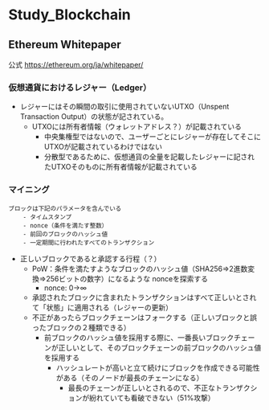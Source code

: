 # Study_Blockchain
 
## Ethereum Whitepaper
公式
https://ethereum.org/ja/whitepaper/

### 仮想通貨におけるレジャー（Ledger）
- レジャーにはその瞬間の取引に使用されていないUTXO（Unspent Transaction Output）の状態が記されている。
  - UTXOには所有者情報（ウォレットアドレス？）が記載されている
    - 中央集権型ではないので、ユーザーごとにレジャーが存在してそこにUTXOが記載されているわけではない
    - 分散型であるために、仮想通貨の全量を記載したレジャーに記されたUTXOそのものに所有者情報が記載されている

### マイニング
```
ブロックは下記のパラメータを含んでいる
    - タイムスタンプ
    - nonce（条件を満たす整数）
    - 前回のブロックのハッシュ値
    - 一定期間に行われたすべてのトランザクション
```

- 正しいブロックであると承認する行程（？）
  - PoW：条件を満たすようなブロックのハッシュ値（SHA256⇒2進数変換⇒256ビットの数字）になるような nonceを探索する
    - nonce: 0->∞
  - 承認されたブロックに含まれたトランザクションはすべて正しいとされて「状態」に適用される（レジャーの更新）
  - 不正があったらブロックチェーンはフォークする（正しいブロックと誤ったブロックの２種類できる）
    - 前ブロックのハッシュ値を採用する際に、一番長いブロックチェーンが正しいとして、そのブロックチェーンの前ブロックのハッシュ値を採用する
      - ハッシュレートが高いと立て続けにブロックを作成できる可能性がある（そのノードが最長のチェーンになる）
        - 最長のチェーンが正しいとされるので、不正なトランザクションが紛れていても看破できない（51%攻撃）


